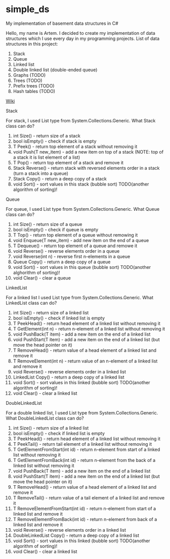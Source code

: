 # simple_ds
My implementation of basement data structures in C#

Hello, my name is Artem. I decided to create my implementation of data structures which I use every day in my programming projects.
List of data structures in this project:
1) Stack
2) Queue
3) Linked list
4) Double linked list (double-ended queue)
5) Graphs (TODO)
6) Trees (TODO)
7) Prefix trees (TODO)
8) Hash tables (TODO)

[Wiki](https://github.com/ArtemkaKun/simple_ds/wiki)

Stack

For stack, I used List type from System.Collections.Generic.
What Stack class can do?
1) int Size() - return size of a stack
2) bool isEmpty() - check if stack is empty
3) T Peek() - return top element of a stack without removing it
4) void Push(T new_item) - add a new item on top of a stack (NOTE: top of a stack it is list element of a list)
5) T Pop() - return top element of a stack and remove it
6) Stack<T> Reverse() - return stack with reversed elements order in a stack (turn a stack into a queue)
7) Stack<T> Copy() - return a deep copy of a stack
8) void Sort() - sort values in this stack (bubble sort) TODO(another algorithm of sorting)!

Queue

For queue, I used List type from System.Collections.Generic.
What Queue class can do?
1) int Size() - return size of a queue
2) bool isEmpty() - check if queue is empty
3) T Top() - return top element of a queue without remowing it
4) void Enqueue(T new_item) - add new item on the end of a queue
5) T Dequeue() - return top element of a queue and remowe it
6) void Reverse() - reverse elements order in a queue
7) void Reverse(int n) - reverse first n-elements in a queue
8) Queue<T> Copy() - return a deep copy of a queue
9) void Sort() - sort values in this queue (bubble sort) TODO(another alghorithm of sorting)!
10) void Clear() - clear a queue

LinkedList

For a linked list I used List type from System.Collections.Generic.
What LinkedList class can do?
1) int Size() - return size of a linked list 
2) bool isEmpty() - check if linked list is empty
3) T PeekHead() - return head element of a linked list without removing it
4) T GetElement(int n) - return n-element of a linked list without removing it
5) void PushBack(T item) - add a new item on the end of a linked list
6) void PushStart(T item) - add a new item on the end of a linked list (but move the head pointer on it)
7) T RemoveHead() - return value of a head element of a linked list and remove it
8) T RemoveElement(int n) - return value of an n-element of a linked list and remove it
9) void Reverse() - reverse elements order in a linked list
10) LinkedList<T> Copy() - return a deep copy of a linked list
11) void Sort() - sort values in this linked (bubble sort) TODO(another algorithm of sorting)!
12) void Clear() - clear a linked list

DoubleLinkedList

For a double linked list, I used List type from System.Collections.Generic.
What DoubleLinkedList class can do?
1) int Size() - return size of a linked list 
2) bool isEmpty() - check if linked list is empty
3) T PeekHead() - return head element of a linked list without removing it
4) T PeekTail() - return tail element of a linked list without removing it
5) T GetElementFromStart(int id) - return n-element from start of a linked list without removing it
6) T GetElementFromBack(int id) - return n-element from the back of a linked list without removing it
7) void PushBack(T item) - add a new item on the end of a linked list
8) void PushStart(T item) - add a new item on the end of a linked list (but move the head pointer on it)
9) T RemoveHead() - return value of a head element of a linked list and remove it
10) T RemoveTail() - return value of a tail element of a linked list and remove it
11) T RemoveElementFromStart(int id) - return n-element from start of a linked list and remove it
12) T RemoveElementFromBack(int id) - return n-element from back of a linked list and remove it
13) void Reverse() - reverse elements order in a linked list
14) DoubleLinkedList<T> Copy() - return a deep copy of a linked list
15) void Sort() - sort values in this linked (bubble sort) TODO(another algorithm of sorting)!
16) void Clear() - clear a linked list
